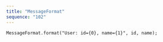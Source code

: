 ```yaml
---
title: "MessageFormat"
sequence: "102"
---
```


```text
MessageFormat.format("User: id={0}, name={1}", id, name);
```
